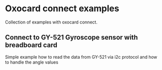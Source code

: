 # Oxocard connect examples
Collection of examples with oxocard connect.

## Connect to GY-521 Gyroscope sensor with breadboard card
Simple example how to read the data from GY-521 via i2c protocol and how to handle the angle values
